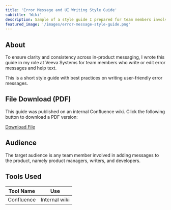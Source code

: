 ```yaml
---
title: 'Error Message and UI Writing Style Guide'
subtitle: 'Wiki'
description: Sample of a style guide I prepared for team members involved in writing or editing error message and UI text.
featured_image: '/images/error-message-style-guide.png'
---
```


## About

To ensure clarity and consistency across in-product messaging, I wrote this guide in my role at Veeva Systems for team members who write or edit error messages and help text. 

This is a short style guide with best practices on writing user-friendly error messages. 

## File Download (PDF)

This guide was published on an internal Confluence wiki. Click the following button to download a PDF version:

<a href="/uploads/ErrorMessageandUIHelpStyleGuide.pdf" class="button button--large">Download File <i class="fas fa-download"></i></a>

## Audience

The target audience is any team member involved in adding messages to the product, namely product managers, writers, and developers.

## Tools Used 

<table>
	<thead>
		<tr>
			<th>Tool Name</th>
			<th>Use</th>
		</tr>
	</thead>
	<tbody>
		<tr>
			<td>Confluence</td>
			<td>Internal wiki</td>
		</tr>
	</tbody>
</table>